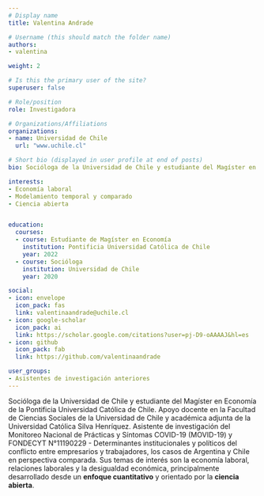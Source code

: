 ```yaml
---
# Display name
title: Valentina Andrade

# Username (this should match the folder name)
authors:
- valentina

weight: 2 

# Is this the primary user of the site?
superuser: false

# Role/position
role: Investigadora

# Organizations/Affiliations
organizations:
- name: Universidad de Chile
  url: "www.uchile.cl"

# Short bio (displayed in user profile at end of posts)
bio: Socióloga de la Universidad de Chile y estudiante del Magíster en Economía de la Pontificia Universidad Católica de Chile. Apoyo docente en la Facultad de Ciencias Sociales de la Universidad de Chile y académica adjunta de la Universidad Católica Silva Henríquez. Asistente de investigación del Monitoreo Nacional de Prácticas y Síntomas COVID-19 (MOVID-19) y FONDECYT N°11190229 - Determinantes institucionales y políticos del conflicto entre empresarios y trabajadores, los casos de Argentina y Chile en perspectiva comparada. Sus temas de interés son la economía laboral, relaciones laborales y la desigualdad económica, principalmente desarrollado desde un **enfoque cuantitativo** y orientado por la **ciencia abierta**.

interests:
- Economía laboral
- Modelamiento temporal y comparado
- Ciencia abierta


education:
  courses:
  - course: Estudiante de Magíster en Economía
    institution: Pontificia Universidad Católica de Chile
    year: 2022
  - course: Socióloga
    institution: Universidad de Chile
    year: 2020

social:
- icon: envelope
  icon_pack: fas
  link: valentinaandrade@uchile.cl
- icon: google-scholar
  icon_pack: ai
  link: https://scholar.google.com/citations?user=pj-D9-oAAAAJ&hl=es
- icon: github
  icon_pack: fab
  link: https://github.com/valentinaandrade

user_groups:
- Asistentes de investigación anteriores
---
```


Socióloga de la Universidad de Chile y estudiante del Magíster en Economía de la Pontificia Universidad Católica de Chile. Apoyo docente en la Facultad de Ciencias Sociales de la Universidad de Chile y académica adjunta de la Universidad Católica Silva Henríquez. Asistente de investigación del Monitoreo Nacional de Prácticas y Síntomas COVID-19 (MOVID-19) y FONDECYT N°11190229 - Determinantes institucionales y políticos del conflicto entre empresarios y trabajadores, los casos de Argentina y Chile en perspectiva comparada. Sus temas de interés son la economía laboral, relaciones laborales y la desigualdad económica, principalmente desarrollado desde un **enfoque cuantitativo** y orientado por la **ciencia abierta**.

